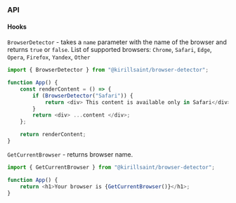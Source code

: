 ### API

#### Hooks

`BrowserDetector` - takes a `name` parameter with the name of the browser and returns `true` or `false`. List of supported browsers: `Chrome`, `Safari`, `Edge`, `Opera`, `Firefox`, `Yandex`, `Other`

```js
import { BrowserDetector } from "@kirillsaint/browser-detector";

function App() {
	const renderContent = () => {
		if (BrowserDetector("Safari")) {
			return <div> This content is available only in Safari</div>;
		}
		return <div> ...content </div>;
	};

	return renderContent;
}
```

`GetCurrentBrowser` - returns browser name.

```js
import { GetCurrentBrowser } from "@kirillsaint/browser-detector";

function App() {
	return <h1>Your browser is {GetCurrentBrowser()}</h1>;
}
```
